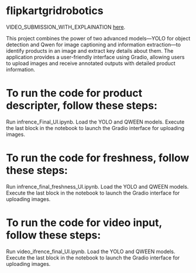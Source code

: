 # flipkartgridrobotics

VIDEO_SUBMISSION_WITH_EXPLAINATION [here](https://drive.google.com/drive/folders/1TlvhGWoAjPB170CmmnP5PZn4FtJTxol0?usp=sharing).

This project combines the power of two advanced models—YOLO for object detection and Qwen for image captioning and information extraction—to identify products in an image and extract key details about them. The application provides a user-friendly interface using Gradio, allowing users to upload images and receive annotated outputs with detailed product information.

# To run the code for product descripter, follow these steps: 

Run infrence_Final_UI.ipynb.
Load the YOLO and QWEEN models.
Execute the last block in the notebook to launch the Gradio interface for uploading images.

# To run the code for freshness, follow these steps: 

Run infrence_final_freshness_UI.ipynb.
Load the YOLO and QWEEN models.
Execute the last block in the notebook to launch the Gradio interface for uploading images.

# To run the code for video input, follow these steps: 

Run video_ifrence_final_UI.ipynb.
Load the YOLO and QWEEN models.
Execute the last block in the notebook to launch the Gradio interface for uploading images.
